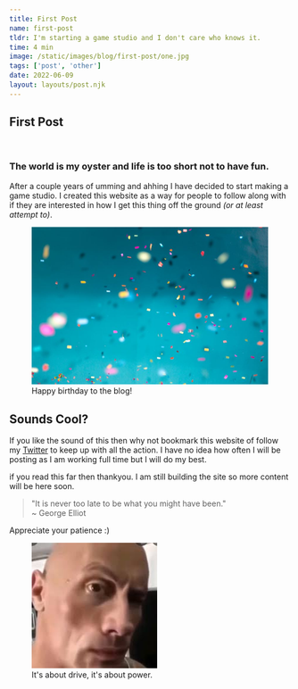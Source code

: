 ```yaml
---
title: First Post
name: first-post
tldr: I'm starting a game studio and I don't care who knows it.
time: 4 min
image: /static/images/blog/first-post/one.jpg
tags: ['post', 'other']
date: 2022-06-09
layout: layouts/post.njk
---
```


## First Post

<br>

### The world is my oyster and life is too short not to have fun.

After a couple years of umming and ahhing I have decided to start making a game studio. I created this website as a way for people to follow along with if they are interested in how I get this thing off the ground *(or at least attempt to)*.

<figure>
	<img class="case-img" src="/static/images/blog/first-post/one.jpg" alt="confetti">
	<figcaption>Happy birthday to the blog!</figcaption>
</figure>

## Sounds Cool?

If you like the sound of this then why not bookmark this website of follow my [Twitter](https://twitter.com/FoxGibbon") to keep up with all the action. I have no idea how often I will be posting as I am working full time but I will do my best.

if you read this far then thankyou. I am still building the site so more content will be here soon.

> "It is never too late to be what you might have been." <br><span>~ George Elliot</span>

Appreciate your patience :)

<figure>
	<img class="case-img" src="/static/images/blog/first-post/rock.jpg" alt="The rock face meme">
	<figcaption>It's about drive, it's about power.</figcaption>
</figure>

